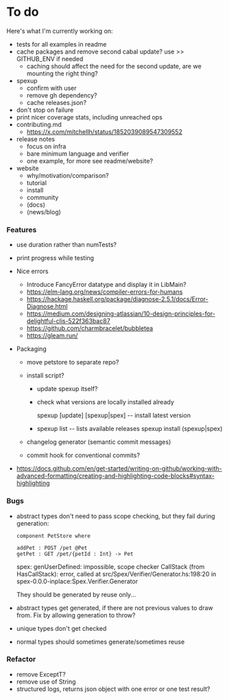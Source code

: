 # To do

Here's what I'm currently working on:

- tests for all examples in readme
- cache packages and remove second cabal update? use >> GITHUB_ENV if needed
  + caching should affect the need for the second update, are we mounting the right thing?
- spexup 
  + confirm with user
  + remove gh dependency?
  + cache releases.json?
- don't stop on failure
- print nicer coverage stats, including unreached ops
- contributing.md
  + https://x.com/mitchellh/status/1852039089547309552
- release notes
  + focus on infra
  + bare minimum language and verifier
  + one example, for more see readme/website?
- website
  + why/motivation/comparison?
  + tutorial
  + install
  + community
  + (docs)
  + (news/blog)

### Features

- use duration rather than numTests?
- print progress while testing

- Nice errors
  + Introduce FancyError datatype and display it in LibMain?
  + https://elm-lang.org/news/compiler-errors-for-humans
  + https://hackage.haskell.org/package/diagnose-2.5.1/docs/Error-Diagnose.html
  + https://medium.com/designing-atlassian/10-design-principles-for-delightful-clis-522f363bac87
  + https://github.com/charmbracelet/bubbletea
  + https://gleam.run/

- Packaging
  + move petstore to separate repo?
  + install script?
    * update spexup itself? 
    * check what versions are locally installed already

      spexup [update] [spexup|spex] -- install latest version
    * spexup list -- lists available releases
      spexup install (spexup|spex) <version>

  + changelog generator (semantic commit messages)
  + commit hook for conventional commits?
- https://docs.github.com/en/get-started/writing-on-github/working-with-advanced-formatting/creating-and-highlighting-code-blocks#syntax-highlighting

### Bugs

- abstract types don't need to pass scope checking, but they fail during generation:

    ```
    component PetStore where
    
    addPet : POST /pet @Pet
    getPet : GET /pet/{petId : Int} -> Pet
    ```

    spex: genUserDefined: impossible, scope checker
    CallStack (from HasCallStack):
      error, called at src/Spex/Verifier/Generator.hs:198:20 in spex-0.0.0-inplace:Spex.Verifier.Generator

  They should be generated by reuse only...

- abstract types get generated, if there are not previous values to draw from.
  Fix by allowing generation to throw?
- unique types don't get checked
- normal types should sometimes generate/sometimes reuse

### Refactor

- remove ExceptT?
- remove use of String
- structured logs, returns json object with one error or one test result?
